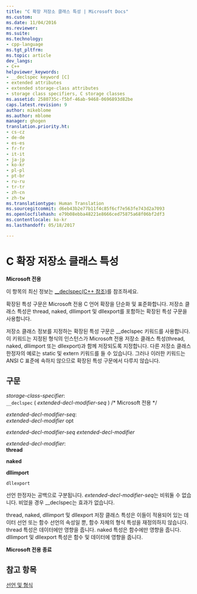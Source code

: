 ```yaml
---
title: "C 확장 저장소 클래스 특성 | Microsoft Docs"
ms.custom: 
ms.date: 11/04/2016
ms.reviewer: 
ms.suite: 
ms.technology:
- cpp-language
ms.tgt_pltfrm: 
ms.topic: article
dev_langs:
- C++
helpviewer_keywords:
- __declspec keyword [C]
- extended attributes
- extended storage-class attributes
- storage class specifiers, C storage classes
ms.assetid: 2580735c-f5bf-46ab-9468-0696893d82be
caps.latest.revision: 9
author: mikeblome
ms.author: mblome
manager: ghogen
translation.priority.ht:
- cs-cz
- de-de
- es-es
- fr-fr
- it-it
- ja-jp
- ko-kr
- pl-pl
- pt-br
- ru-ru
- tr-tr
- zh-cn
- zh-tw
ms.translationtype: Human Translation
ms.sourcegitcommit: d6eb43b2e77b11f4c85f6cf7e563fe743d2a7093
ms.openlocfilehash: e79b08ebba48221e8666ced75875a68f06bf2df3
ms.contentlocale: ko-kr
ms.lasthandoff: 05/18/2017

---
```

# <a name="c-extended-storage-class-attributes"></a>C 확장 저장소 클래스 특성
**Microsoft 전용**  
  
 이 항목의 최신 정보는 [__declspec(C++ 참조)](../cpp/declspec.md)를 참조하세요.  
  
 확장된 특성 구문은 Microsoft 전용 C 언어 확장을 단순화 및 표준화합니다. 저장소 클래스 특성은 thread, naked, dllimport 및 dllexport를 포함하는 확장된 특성 구문을 사용합니다.  
  
 저장소 클래스 정보를 지정하는 확장된 특성 구문은 __declspec 키워드를 사용합니다. 이 키워드는 지정된 형식의 인스턴스가 Microsoft 전용 저장소 클래스 특성(thread, naked, dllimport 또는 dllexport)과 함께 저장되도록 지정합니다. 다른 저장소 클래스 한정자의 예로는 static 및 extern 키워드를 들 수 있습니다. 그러나 이러한 키워드는 ANSI C 표준에 속하지 않으므로 확장된 특성 구문에서 다루지 않습니다.  
  
## <a name="syntax"></a>구문  
 *storage-class-specifier*:  
 `__declspec` ( *extended-decl-modifier-seq* ) /* Microsoft 전용 \*/  
  
 *extended-decl-modifier-seq*:  
 *extended-decl-modifier* opt  
  
 *extended-decl-modifier-seq extended-decl-modifier*  
  
 *extended-decl-modifier*:  
 **thread**  
  
 **naked**  
  
 **dllimport**  
  
 `dllexport`  
  
 선언 한정자는 공백으로 구분됩니다. *extended-decl-modifier-seq*는 비워둘 수 없습니다. 비었을 경우 __declspec는 효과가 없습니다.  
  
 thread, naked, dllimport 및 dllexport 저장 클래스 특성은 이들이 적용되어 있는 데이터 선언 또는 함수 선언의 속성일 뿐, 함수 자체의 형식 특성을 재정의하지 않습니다. thread 특성은 데이터에만 영향을 줍니다. naked 특성은 함수에만 영향을 줍니다. dllimport 및 dllexport 특성은 함수 및 데이터에 영향을 줍니다.  
  
 **Microsoft 전용 종료**  
  
## <a name="see-also"></a>참고 항목  
 [선언 및 형식](../c-language/declarations-and-types.md)
